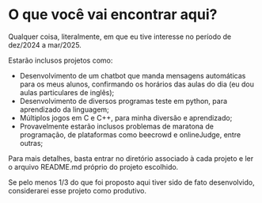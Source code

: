 # O que você vai encontrar aqui?
Qualquer coisa, literalmente, em que eu tive interesse no período de dez/2024 a mar/2025.

Estarão inclusos projetos como:
* Desenvolvimento de um chatbot que manda mensagens automáticas para os meus alunos, confirmando os horários das aulas do dia (eu dou aulas particulares de inglês);
* Desenvolvimento de diversos programas teste em python, para aprendizado da linguagem;
* Múltiplos jogos em C e C++, para minha diversão e aprendizado;
* Provavelmente estarão inclusos problemas de maratona de programação, de plataformas como beecrowd e onlineJudge, entre outras;

Para mais detalhes, basta entrar no diretório associado à cada projeto e ler o arquivo README.md próprio do projeto escolhido.

Se pelo menos 1/3 do que foi proposto aqui tiver sido de fato desenvolvido, considerarei esse projeto como produtivo.

